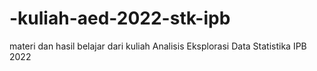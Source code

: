 # -kuliah-aed-2022-stk-ipb
materi dan hasil belajar dari kuliah Analisis Eksplorasi Data Statistika IPB 2022
